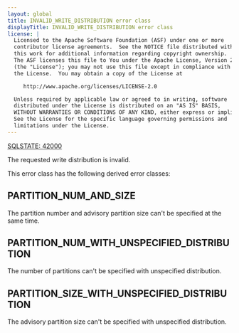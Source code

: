 ```yaml
---
layout: global
title: INVALID_WRITE_DISTRIBUTION error class
displayTitle: INVALID_WRITE_DISTRIBUTION error class
license: |
  Licensed to the Apache Software Foundation (ASF) under one or more
  contributor license agreements.  See the NOTICE file distributed with
  this work for additional information regarding copyright ownership.
  The ASF licenses this file to You under the Apache License, Version 2.0
  (the "License"); you may not use this file except in compliance with
  the License.  You may obtain a copy of the License at

     http://www.apache.org/licenses/LICENSE-2.0

  Unless required by applicable law or agreed to in writing, software
  distributed under the License is distributed on an "AS IS" BASIS,
  WITHOUT WARRANTIES OR CONDITIONS OF ANY KIND, either express or implied.
  See the License for the specific language governing permissions and
  limitations under the License.
---
```


<!--
  DO NOT EDIT THIS FILE.
  It was generated automatically by `org.apache.spark.SparkThrowableSuite`.
-->

[SQLSTATE: 42000](sql-error-conditions-sqlstates.html#class-42-syntax-error-or-access-rule-violation)

The requested write distribution is invalid.

This error class has the following derived error classes:

## PARTITION_NUM_AND_SIZE

The partition number and advisory partition size can't be specified at the same time.

## PARTITION_NUM_WITH_UNSPECIFIED_DISTRIBUTION

The number of partitions can't be specified with unspecified distribution.

## PARTITION_SIZE_WITH_UNSPECIFIED_DISTRIBUTION

The advisory partition size can't be specified with unspecified distribution.



